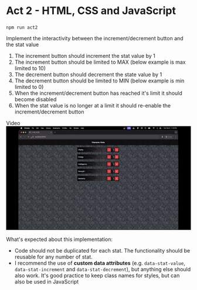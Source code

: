# Act 2 - HTML, CSS and JavaScript

`npm run act2`

Implement the interactivity between the increment/decrement button and the stat value

1. The increment button should increment the stat value by 1
2. The increment button should be limited to MAX (below example is max limited to 10)
3. The decrement button should decrement the state value by 1
4. The decrement button should be limited to MIN (below example is min limited to 0)
5. When the increment/decrement button has reached it's limit it should become disabled
6. When the stat value is no longer at a limit it should re-enable the increment/decrement button

Video
[![image](./.files/ezgif-3-56ffce3ae4.gif)](.files/2024-02-06%2023-52-58.mp4)

What's expected about this implementation:
- Code should not be duplicated for each stat. The functionality should be reusable for any number of stat.
- I recommend the use of **custom data attributes** (e.g. `data-stat-value`, `data-stat-increment` and `data-stat-decrement`), but anything else should also work. It's good practice to keep class names for styles, but can also be used in JavaScript